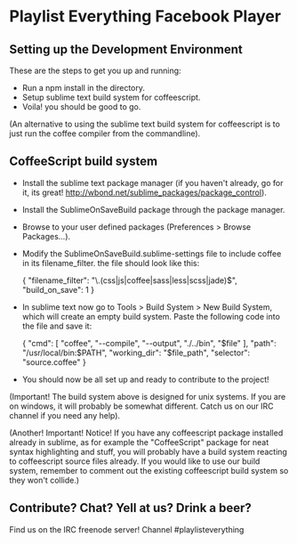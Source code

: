 Playlist Everything Facebook Player
===

## Setting up the Development Environment

These are the steps to get you up and running:

 - Run a npm install in the directory.
 - Setup sublime text build system for coffeescript.
 - Voila! you should be good to go.

(An alternative to using the sublime text build system for coffeescript is to just run the coffee compiler from the commandline).

## CoffeeScript build system

 - Install the sublime text package manager (if you haven't already, go for it, its great! http://wbond.net/sublime_packages/package_control).
 - Install the SublimeOnSaveBuild package through the package manager.
 - Browse to your user defined packages (Preferences > Browse Packages...).
 - Modify the SublimeOnSaveBuild.sublime-settings file to include coffee in its filename_filter. the file should look like this:

    {
        "filename_filter": "\\.(css|js|coffee|sass|less|scss|jade)$",
        "build_on_save": 1
    }

 - In sublime text now go to Tools > Build System > New Build System, which will create an empty build system. Paste the following code into the file and save it:

    {
        "cmd": [
            "coffee", "--compile", "--output", "./../bin", "$file"
        ],
        "path": "/usr/local/bin:$PATH",
        "working_dir": "$file_path",
        "selector": "source.coffee"
    }

 - You should now be all set up and ready to contribute to the project!

(Important! The build system above is designed for unix systems. If you are on windows, it will probably be somewhat different. Catch us on our IRC channel if you need any help).

(Another! Important! Notice! If you have any coffeescript package installed already in sublime, as for example the "CoffeeScript" package for neat syntax highlighting and stuff, you will probably have a build system reacting to coffeescript source files already. If you would like to use our build system, remember to comment out the existing coffeescript build system so they won't collide.)

## Contribute? Chat? Yell at us? Drink a beer?

Find us on the IRC freenode server! Channel #playlisteverything